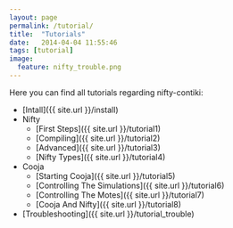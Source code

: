 ```yaml
---
layout: page
permalink: /tutorial/
title:  "Tutorials"
date:   2014-04-04 11:55:46
tags: [tutorial]
image:
  feature: nifty_trouble.png
---
```


Here you can find all tutorials regarding nifty-contiki:

+ [Intall]({{ site.url }}/install)
+ Nifty
  + [First Steps]({{ site.url }}/tutorial1)
  + [Compiling]({{ site.url }}/tutorial2)
  + [Advanced]({{ site.url }}/tutorial3)
  + [Nifty Types]({{ site.url }}/tutorial4)
+ Cooja
  + [Starting Cooja]({{ site.url }}/tutorial5)
  + [Controlling The Simulations]({{ site.url }}/tutorial6)
  + [Controlling The Motes]({{ site.url }}/tutorial7)
  + [Cooja And Nifty]({{ site.url }}/tutorial8)
+ [Troubleshooting]({{ site.url }}/tutorial_trouble)
